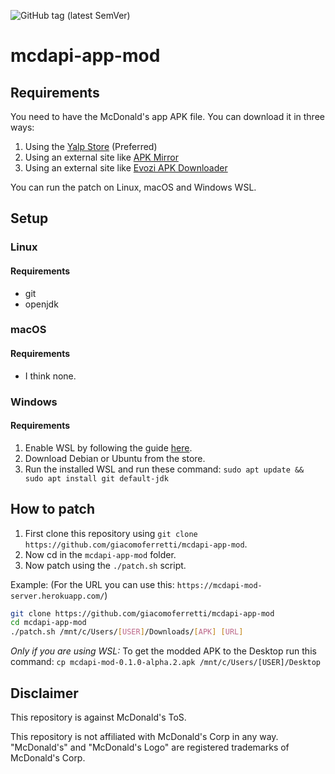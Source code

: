 ![GitHub tag (latest SemVer)](https://img.shields.io/github/tag/giacomoferretti/mcdapi-app-mod.svg?color=blue&label=Stable)

# mcdapi-app-mod

## Requirements
You need to have the McDonald's app APK file. You can download it in three ways:
1. Using the [Yalp Store](https://github.com/yeriomin/YalpStore/releases) (Preferred)
2. Using an external site like [APK Mirror](https://www.apkmirror.com/apk/mcdonalds-apps/)
3. Using an external site like [Evozi APK Downloader](https://apps.evozi.com/apk-downloader/)

You can run the patch on Linux, macOS and Windows WSL.

## Setup
### Linux
#### Requirements
* git
* openjdk

### macOS
#### Requirements
* I think none.

### Windows
#### Requirements
1. Enable WSL by following the guide [here](https://aka.ms/wslinstall).
2. Download Debian or Ubuntu from the store.
3. Run the installed WSL and run these command: `sudo apt update && sudo apt install git default-jdk`

<!--### Android (Termux)
#### Requirements
1. Download Termux from the Play Store.
2. Give 'Storage' permission to Termux.
2. Run the commands on this repo: https://github.com/MasterDevX/Termux-Java.
3. Install `git`: `pkg install git`-->

## How to patch
1. First clone this repository using `git clone https://github.com/giacomoferretti/mcdapi-app-mod`.
2. Now cd in the `mcdapi-app-mod` folder.
3. Now patch using the `./patch.sh` script. 

Example: (For the URL you can use this: `https://mcdapi-mod-server.herokuapp.com/`)
```bash
git clone https://github.com/giacomoferretti/mcdapi-app-mod
cd mcdapi-app-mod
./patch.sh /mnt/c/Users/[USER]/Downloads/[APK] [URL]
```

_Only if you are using WSL:_ To get the modded APK to the Desktop run this command: `cp mcdapi-mod-0.1.0-alpha.2.apk /mnt/c/Users/[USER]/Desktop`

## Disclaimer
This repository is against McDonald's ToS.

This repository is not affiliated with McDonald's Corp in any way. "McDonald's" and "McDonald's Logo" are registered trademarks of McDonald's Corp.
